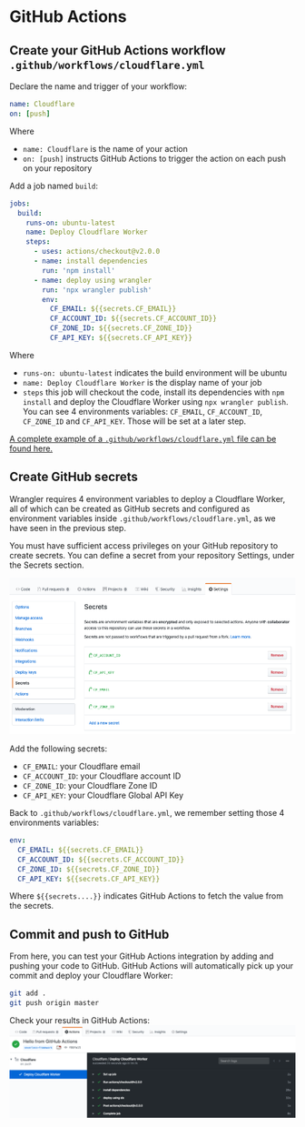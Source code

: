 # GitHub Actions
## Create your GitHub Actions workflow `.github/workflows/cloudflare.yml`

Declare the name and trigger of your workflow:
```yaml
name: Cloudflare
on: [push]
```

Where
* `name: Cloudflare` is the name of your action
* `on: [push]` instructs GitHub Actions to trigger the action on each push on your repository

Add a job named `build`:
```yaml
jobs:
  build:
    runs-on: ubuntu-latest
    name: Deploy Cloudflare Worker
    steps:
      - uses: actions/checkout@v2.0.0
      - name: install dependencies
        run: 'npm install'
      - name: deploy using wrangler
        run: 'npx wrangler publish'
        env:
          CF_EMAIL: ${{secrets.CF_EMAIL}}
          CF_ACCOUNT_ID: ${{secrets.CF_ACCOUNT_ID}}
          CF_ZONE_ID: ${{secrets.CF_ZONE_ID}}
          CF_API_KEY: ${{secrets.CF_API_KEY}}
```

Where
* `runs-on: ubuntu-latest` indicates the build environment will be ubuntu
* `name: Deploy Cloudflare Worker` is the display name of your job
* `steps` this job will checkout the code, install its dependencies with `npm install` and deploy the Cloudflare Worker using `npx wrangler publish`. You can see 4 environments variables: `CF_EMAIL`, `CF_ACCOUNT_ID`, `CF_ZONE_ID` and `CF_API_KEY`. Those will be set at a later step.

[A complete example of a `.github/workflows/cloudflare.yml` file can be found here.](../.github/workflows/cloudflare.yml)

## Create GitHub secrets
Wrangler requires 4 environment variables to deploy a Cloudflare Worker, all of which can be created as GitHub secrets and configured as environment variables inside `.github/workflows/cloudflare.yml`, as we have seen in the previous step.

You must have sufficient access privileges on your GitHub repository to create secrets. You can define a secret from your repository Settings, under the Secrets section.

![Add secrets to your GitHub Repository](githubsecrets_wrangler.png)

Add the following secrets:
* `CF_EMAIL`: your Cloudflare email
* `CF_ACCOUNT_ID`: your Cloudflare account ID
* `CF_ZONE_ID`: your Cloudflare Zone ID
* `CF_API_KEY`: your Cloudflare Global API Key

Back to `.github/workflows/cloudflare.yml`, we remember setting those 4 environments variables:
```yaml
env:
  CF_EMAIL: ${{secrets.CF_EMAIL}}
  CF_ACCOUNT_ID: ${{secrets.CF_ACCOUNT_ID}}
  CF_ZONE_ID: ${{secrets.CF_ZONE_ID}}
  CF_API_KEY: ${{secrets.CF_API_KEY}}
```

Where `${{secrets....}}` indicates GitHub Actions to fetch the value from the secrets.

## Commit and push to GitHub
From here, you can test your GitHub Actions integration by adding and pushing your code to GitHub. GitHub Actions will automatically pick up your commit and deploy your Cloudflare Worker:
```bash
git add .
git push origin master
```

Check your results in GitHub Actions:
![GitHub Actions results](githubactionsresults.png)
